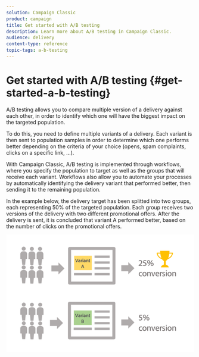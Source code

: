 ```yaml
---
solution: Campaign Classic
product: campaign
title: Get started with A/B testing
description: Learn more about A/B testing in Campaign Classic.
audience: delivery
content-type: reference
topic-tags: a-b-testing
---
```


# Get started with A/B testing {#get-started-a-b-testing}

A/B testing allows you to compare multiple version of a delivery against each other, in order to identify which one will have the biggest impact on the targeted population.

To do this, you need to define multiple variants of a delivery. Each variant is then sent to population samples in order to determine which one performs better depending on the criteria of your choice (opens, spam complaints, clicks on a specific link, ...). 

With Campaign Classic, A/B testing is implemented through workflows, where you specify the population to target as well as the groups that will receive each variant. Workflows also allow you to automate your processes by automatically identifying the delivery variant that performed better, then sending it to the remaining population.

In the example below, the delivery target has been splitted into two groups, each representing 50% of the targeted population. Each group receives two versions of the delivery with two different promotional offers. After the delivery is sent, it is concluded that variant A performed better, based on the number of clicks on the promotional offers.

![](assets/a-b-testing-schema.png)
